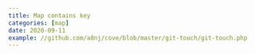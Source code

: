 ```yaml
---
title: Map contains key
categories: [map]
date: 2020-09-11
example: //github.com/a8nj/cove/blob/master/git-touch/git-touch.php
---
```

